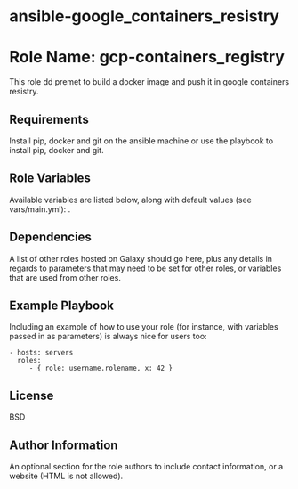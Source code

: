 # ansible-google_containers_resistry

Role Name: gcp-containers_registry
=========

This role dd premet to build a docker image and push it in google containers resistry.

Requirements
------------

Install pip, docker and git on the ansible machine or use the playbook to install pip, docker and git.

Role Variables
--------------

Available variables are listed below, along with default values (see vars/main.yml):
.

Dependencies
------------

A list of other roles hosted on Galaxy should go here, plus any details in regards to parameters that may need to be set for other roles, or variables that are used from other roles.

Example Playbook
----------------

Including an example of how to use your role (for instance, with variables passed in as parameters) is always nice for users too:

    - hosts: servers
      roles:
         - { role: username.rolename, x: 42 }

License
-------

BSD

Author Information
------------------

An optional section for the role authors to include contact information, or a website (HTML is not allowed).
